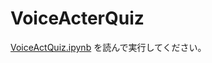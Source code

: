 # VoiceActerQuiz

[VoiceActQuiz.ipynb](https://github.com/YOSHITOMO7777/VoiceActerQuiz/blob/main/VoiceActQuiz.ipynb) を読んで実行してください。

